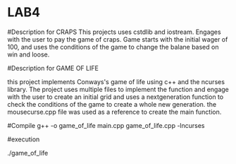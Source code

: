 # LAB4
#Description for CRAPS
This projects uses cstdlib and iostream. Engages with the user to pay the game of craps. Game starts with the initial wager of 100, 
and uses the conditions of the game to change the balane based on win and loose.

#Description for GAME OF LIFE

this project implements Conways's game of life using c++ and the ncurses library. 
The project uses multiple files to implement the function and engage with the user to create an initial grid
and uses a nextgeneration function to check the conditions of the game to create a whole new generation.
the mousecurse.cpp file was used as a reference to create the main function.

#Compile
g++ -o game_of_life main.cpp game_of_life.cpp -lncurses

#execution

./game_of_life
